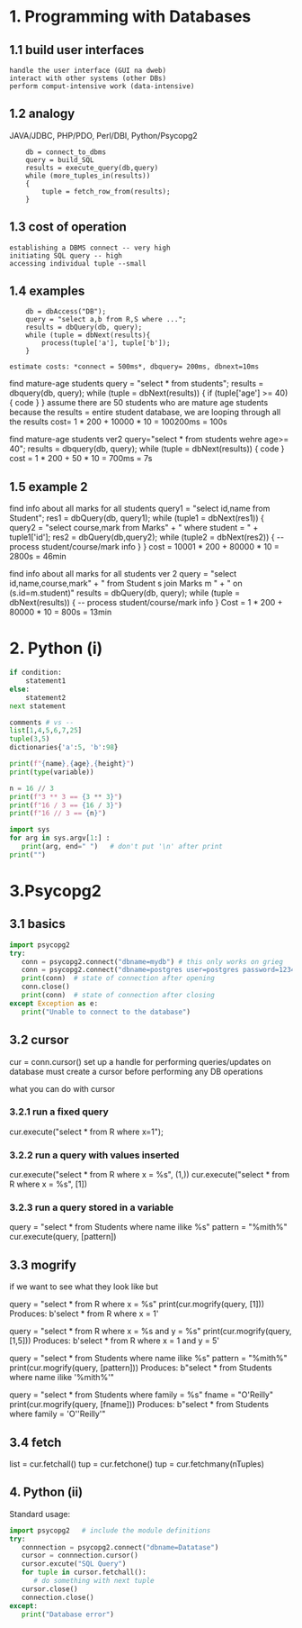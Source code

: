 # 1. Programming with Databases

## 1.1 build user interfaces
	handle the user interface (GUI na dweb)
	interact with other systems (other DBs)
	perform comput-intensive work (data-intensive)

## 1.2 analogy

JAVA/JDBC, PHP/PDO, Perl/DBI, Python/Psycopg2

```
	db = connect_to_dbms
	query = build_SQL
	results = execute_query(db,query)
	while (more_tuples_in(results))
	{
		tuple = fetch_row_from(results);
	}
```

## 1.3 cost of operation
	establishing a DBMS connect -- very high
	initiating SQL query -- high
	accessing individual tuple --small

## 1.4 examples
```
	db = dbAccess("DB");
	query = "select a,b from R,S where ...";
	results = dbQuery(db, query);
	while (tuple = dbNext(results){
		process(tuple['a'], tuple['b']);
	}
```
	estimate costs: *connect = 500ms*, dbquery= 200ms, dbnext=10ms

find mature-age students
	query = "select * from students";
	results = dbquery(db, query);
	while (tuple = dbNext(results)) {
		if (tuple['age'] >= 40) {
			code
		}
	}
	assume there are 50 students who are mature age students
	because the results = entire student database, we are looping through all the results
	cost= 1 * 200 + 10000 * 10 = 100200ms = 100s

find mature-age students ver2
	query="select * from students wehre age>= 40";
	results = dbquery(db, query);
	while (tuple = dbNext(results)) {
		code
	}
	cost = 1 * 200 + 50 * 10 = 700ms = 7s

## 1.5 example 2

find info about all marks for all students
	query1 = "select id,name from Student";
	res1 = dbQuery(db, query1);
	while (tuple1 = dbNext(res1)) {
	    query2 = "select course,mark from Marks"
	             + " where student = " + tuple1['id'];
	    res2 = dbQuery(db,query2);
	    while (tuple2 = dbNext(res2)) {
	        --  process student/course/mark info
	    }
	}
	cost = 10001 * 200 + 80000 * 10 = 2800s = 46min

find info about all marks for all students ver 2
	query = "select id,name,course,mark"
	        + " from Student s join Marks m "
	        + " on (s.id=m.student)"
	results = dbQuery(db, query);
	while (tuple = dbNext(results)) {
	    --  process student/course/mark info
	}
	Cost = 1 * 200 + 80000 * 10 = 800s = 13min

# 2. Python (i)
```python
if condition:
	statement1
else:
	statement2
next statement

comments # vs --
list[1,4,5,6,7,25]
tuple(3,5)
dictionaries{'a':5, 'b':98}

print(f"{name},{age},{height}")
print(type(variable))

n = 16 // 3
print(f"3 ** 3 == {3 ** 3}")
print(f"16 / 3 == {16 / 3}")
print(f"16 // 3 == {n}")

import sys
for arg in sys.argv[1:] :
   print(arg, end=" ")   # don't put '\n' after print
print("")
```

# 3.Psycopg2

## 3.1 basics
```python
import psycopg2
try:
   conn = psycopg2.connect("dbname=mydb") # this only works on grieg
   conn = psycopg2.connect("dbname=postgres user=postgres password=123456")
   print(conn)  # state of connection after opening
   conn.close()
   print(conn)  # state of connection after closing
except Exception as e:
   print("Unable to connect to the database")
```
## 3.2 cursor
cur = conn.cursor()
set up a handle for performing queries/updates on database
must create a cursor before performing any DB operations

what you can do with cursor
### 3.2.1 run a fixed query
cur.execute("select * from R where x=1");

### 3.2.2 run a query with values inserted
cur.execute("select * from R where x = %s", (1,))
cur.execute("select * from R where x = %s", [1])

### 3.2.3 run a query stored in a variable
query = "select * from Students where name ilike %s"
pattern = "%mith%"
cur.execute(query, [pattern])

## 3.3 mogrify
if we want to see what they look like but

query = "select * from R where x = %s"
print(cur.mogrify(query, [1]))
Produces: b'select * from R where x = 1'

query = "select * from R where x = %s and y = %s"
print(cur.mogrify(query, [1,5]))
Produces: b'select * from R where x = 1 and y = 5'

query = "select * from Students where name ilike %s"
pattern = "%mith%"
print(cur.mogrify(query, [pattern]))
Produces: b"select * from Students where name ilike '%mith%'"

query = "select * from Students where family = %s"
fname = "O'Reilly"
print(cur.mogrify(query, [fname]))
Produces: b"select * from Students where family = 'O''Reilly'"

## 3.4 fetch

list = cur.fetchall()
tup = cur.fetchone()
tup = cur.fetchmany(nTuples)

## 4. Python (ii)
Standard usage:
```py
import psycopg2   # include the module definitions
try:
   connnection = psycopg2.connect("dbname=Datatase")
   cursor = connnection.cursor()
   cursor.excute("SQL Query")
   for tuple in cursor.fetchall():
      # do something with next tuple
   cursor.close()
   connection.close()
except:
   print("Database error")
```